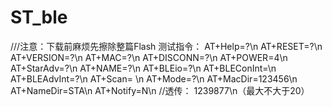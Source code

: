 # ST_ble

///注意：下载前麻烦先擦除整篇Flash
测试指令：
   AT+Help=?\n
   AT+RESET=?\n
   AT+VERSION=?\n
   AT+MAC=?\n
   AT+DISCONN=?\n
   AT+POWER=4\n
   AT+StarAdv=?\n
   AT+NAME=?\n
   AT+BLEio=?\n
   AT+BLEConInt=\n
   AT+BLEAdvInt=?\n
   AT+Scan= \n
   AT+Mode=?\n
   AT+MacDir=123456\n
   AT+NameDir=STA\n
   AT+Notify=N\n
   //透传：
   1239877\n（最大不大于20）
